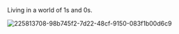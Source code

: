 Living in a world of 1s and 0s.



![225813708-98b745f2-7d22-48cf-9150-083f1b00d6c9](https://github.com/niyardutta/niyarDutta/assets/105924083/d26d4722-a4b2-4def-89f7-db60ab7bcedf)
